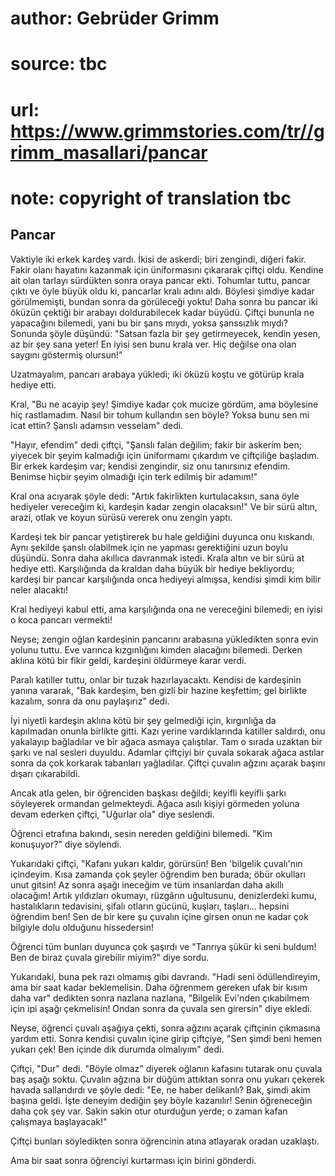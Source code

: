 # author: Gebrüder Grimm
# source: tbc
# url: https://www.grimmstories.com/tr//grimm_masallari/pancar
# note: copyright of translation tbc

## Pancar 

Vaktiyle iki erkek kardeş vardı. İkisi de askerdi; biri zengindi, diğeri
fakir. Fakir olanı hayatını kazanmak için üniformasını çıkararak çiftçi
oldu. Kendine ait olan tarlayı sürdükten sonra oraya pancar ekti.
Tohumlar tuttu, pancar çıktı ve öyle büyük oldu ki, pancarlar kralı
adını aldı. Böylesi şimdiye kadar görülmemişti, bundan sonra da
görüleceği yoktu! Daha sonra bu pancar iki öküzün çektiği bir arabayı
doldurabilecek kadar büyüdü. Çiftçi bununla ne yapacağını bilemedi, yani
bu bir şans mıydı, yoksa şanssızlık mıydı? Sonunda şöyle düşündü:
"Satsan fazla bir şey getirmeyecek, kendin yesen, az bir şey sana
yeter! En iyisi sen bunu krala ver. Hiç değilse ona olan saygını
göstermiş olursun!"

Uzatmayalım, pancarı arabaya yükledi; iki öküzü koştu ve götürüp krala
hediye etti.

Kral, "Bu ne acayip şey! Şimdiye kadar çok mucize gördüm, ama böylesine
hiç rastlamadım. Nasıl bir tohum kullandın sen böyle? Yoksa bunu sen mi
icat ettin? Şanslı adamsın vesselam" dedi.

"Hayır, efendim" dedi çiftçi, "Şanslı falan değilim; fakir bir
askerim ben; yiyecek bir şeyim kalmadığı için üniformamı çıkardım ve
çiftçiliğe başladım. Bir erkek kardeşim var; kendisi zengindir, siz onu
tanırsınız efendim. Benimse hiçbir şeyim olmadığı için terk edilmiş bir
adamım!"

Kral ona acıyarak şöyle dedi: "Artık fakirlikten kurtulacaksın, sana
öyle hediyeler vereceğim ki, kardeşin kadar zengin olacaksın!" Ve bir
sürü altın, arazi, otlak ve koyun sürüsü vererek onu zengin yaptı.

Kardeşi tek bir pancar yetiştirerek bu hale geldiğini duyunca onu
kıskandı. Aynı şekilde şanslı olabilmek için ne yapması gerektiğini uzun
boylu düşündü. Sonra daha akıllıca davranmak istedi. Krala altın ve bir
sürü at hediye etti. Karşılığında da kraldan daha büyük bir hediye
bekliyordu; kardeşi bir pancar karşılığında onca hediyeyi almışsa,
kendisi şimdi kim bilir neler alacaktı!

Kral hediyeyi kabul etti, ama karşılığında ona ne vereceğini bilemedi;
en iyisi o koca pancarı vermekti!

Neyse; zengin oğlan kardeşinin pancarını arabasına yükledikten sonra
evin yolunu tuttu. Eve varınca kızgınlığını kimden alacağını bilemedi.
Derken aklına kötü bir fikir geldi, kardeşini öldürmeye karar verdi.

Paralı katiller tuttu, onlar bir tuzak hazırlayacaktı. Kendisi de
kardeşinin yanına vararak, "Bak kardeşim, ben gizli bir hazine
keşfettim; gel birlikte kazalım, sonra da onu paylaşırız" dedi.

İyi niyetli kardeşin aklına kötü bir şey gelmediği için, kırgınlığa da
kapılmadan onunla birlikte gitti. Kazı yerine vardıklarında katiller
saldırdı, onu yakalayıp bağladılar ve bir ağaca asmaya çalıştılar. Tam o
sırada uzaktan bir şarkı ve nal sesleri duyuldu. Adamlar çiftçiyi bir
çuvala sokarak ağaca astılar sonra da çok korkarak tabanları yağladılar.
Çiftçi çuvalın ağzını açarak başını dışarı çıkarabildi.

Ancak atla gelen, bir öğrenciden başkası değildi; keyifli keyifli şarkı
söyleyerek ormandan gelmekteydi. Ağaca asılı kişiyi görmeden yoluna
devam ederken çiftçi, "Uğurlar ola" diye seslendi.

Öğrenci etrafına bakındı, sesin nereden geldiğini bilemedi. "Kim
konuşuyor?" diye söylendi.

Yukarıdaki çiftçi, "Kafanı yukarı kaldır, görürsün! Ben 'bilgelik
çuvalı'nın içindeyim. Kısa zamanda çok şeyler öğrendim ben burada; öbür
okulları unut gitsin! Az sonra aşağı ineceğim ve tüm insanlardan daha
akıllı olacağım! Artık yıldızları okumayı, rüzgârın uğultusunu,
denizlerdeki kumu, hastalıkların tedavisini, şifalı otların gücünü,
kuşları, taşları... hepsini öğrendim ben! Sen de bir kere şu çuvalın
içine girsen onun ne kadar çok bilgiyle dolu olduğunu hissedersin!

Öğrenci tüm bunları duyunca çok şaşırdı ve "Tanrıya şükür ki seni
buldum! Ben de biraz çuvala girebilir miyim?" diye sordu.

Yukarıdaki, buna pek razı olmamış gibi davrandı. "Hadi seni
ödüllendireyim, ama bir saat kadar beklemelisin. Daha öğrenmem gereken
ufak bir kısım daha var" dedikten sonra nazlana nazlana, "Bilgelik
Evi'nden çıkabilmem için ipi aşağı çekmelisin! Ondan sonra da çuvala
sen girersin" diye ekledi.

Neyse, öğrenci çuvalı aşağıya çekti, sonra ağzını açarak çiftçinin
çıkmasına yardım etti. Sonra kendisi çuvalın içine girip çiftçiye, "Sen
şimdi beni hemen yukarı çek! Ben içinde dik durumda olmalıyım" dedi.

Çiftçi, "Dur" dedi. "Böyle olmaz" diyerek oğlanın kafasını tutarak
onu çuvala baş aşağı soktu. Çuvalın ağzına bir düğüm attıktan sonra onu
yukarı çekerek havada sallandırdı ve şöyle dedi: "Ee, ne haber
delikanlı? Bak, şimdi akim başına geldi. İşte deneyim dediğin şey böyle
kazanılır! Senin öğreneceğin daha çok şey var. Sakin sakin otur
oturduğun yerde; o zaman kafan çalışmaya başlayacak!"

Çiftçi bunları söyledikten sonra öğrencinin atına atlayarak oradan
uzaklaştı.

Ama bir saat sonra öğrenciyi kurtarması için birini gönderdi.
